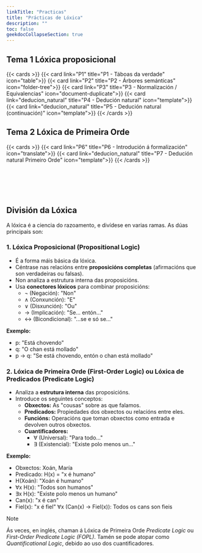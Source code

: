 ```yaml
---
linkTitle: "Practicas"
title: "Prácticas de Lóxica"
description: ""
toc: false
geekdocCollapseSection: true
---
```


## Tema 1 Lóxica proposicional
{{< cards >}}
    {{< card link="P1" title="P1 - Táboas da verdade" icon="table">}}
    {{< card link="P2" title="P2 - Árbores semánticas" icon="folder-tree">}}
    {{< card link="P3" title="P3 - Normalización / Equivalencias" icon="document-duplicate">}}
    {{< card link="deducion_natural" title="P4 - Dedución natural" icon="template">}}
    {{< card link="deducion_natural" title="P5 - Dedución natural (continuación)" icon="template">}}
{{< /cards >}}

## Tema 2 Lóxica de Primeira Orde

{{< cards >}}
    {{< card link="P6" title="P6 - Introdución á formalización" icon="translate">}}
    {{< card link="deducion_natural" title="P7 - Dedución natural Primeiro Orde" icon="template">}}
{{< /cards >}}

<!-- 
    {{< card link="P1" title="P1 - Táboas da verdade / Fórmulas atómicas / Fórmulas equivalentes" icon="table">}}
    {{< card link="P2" title="P2 - Árbores semánticas (regras)" icon="folder-tree">}}
    {{< card link="P3" title="P3 - Normalización / Equivalencias / FND / Fórmula de Horn" icon="document-duplicate">}}
    {{< card link="P4" title="P4 - Introdución e regras de dedución natural" icon="academic-cap">}}
    {{< card link="P5" title="P5 - Dedución natural (continuación)" icon="puzzle">}}
    {{< card link="P6" title="P6 - TEMA 2 - Introdución á formalización" icon="translate">}}
    {{< card link="P7" title="P7 - Dedución natural mesturada ca formalización" icon="template">}}
 -->

<!-- 
## Tema 3 Programación Lóxica


 -->

<br><br><br><br>

## División da Lóxica

A lóxica é a ciencia do razoamento, e divídese en varias ramas. As dúas principais son:

### 1. Lóxica Proposicional (Propositional Logic)

*   É a forma máis básica da lóxica.
*   Céntrase nas relacións entre **proposicións completas** (afirmacións que son verdadeiras ou falsas).
*   Non analiza a estrutura interna das proposicións.
*   Usa **conectores lóxicos** para combinar proposicións:
    *   ¬ (Negación): "Non"
    *   ∧ (Conxunción): "E"
    *   ∨ (Disxunción): "Ou"
    *   → (Implicación): "Se... entón..."
    *   ↔ (Bicondicional): "...se e só se..."

**Exemplo:**

*   p: "Está chovendo"
*   q: "O chan está mollado"
*   p → q: "Se está chovendo, entón o chan está mollado"

### 2. Lóxica de Primeira Orde (First-Order Logic) ou Lóxica de Predicados (Predicate Logic)

*   Analiza a **estrutura interna** das proposicións.
*   Introduce os seguintes conceptos:
    *   **Obxectos:** As "cousas" sobre as que falamos.
    *   **Predicados:** Propiedades dos obxectos ou relacións entre eles.
    *   **Funcións:** Operacións que toman obxectos como entrada e devolven outros obxectos.
    *   **Cuantificadores:**
        *   ∀ (Universal): "Para todo..."
        *   ∃ (Existencial): "Existe polo menos un..."

**Exemplo:**

*   Obxectos: Xoán, María
*   Predicado: H(x) = "x é humano"
*   H(Xoán): "Xoán é humano"
*   ∀x H(x): "Todos son humanos"
*   ∃x H(x): "Existe polo menos un humano"
* Can(x): "x é can"
* Fiel(x): "x é fiel"
    ∀x (Can(x) → Fiel(x)): Todos os cans son fieis


> [!NOTE]
> Ás veces, en inglés, chaman á Lóxica de Primeira Orde *Predicate Logic* ou *First-Order Predicate Logic (FOPL)*. Tamén se pode atopar como *Quantificational Logic*, debido ao uso dos cuantificadores.
